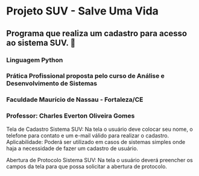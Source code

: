 # Projeto SUV - Salve Uma Vida

## Programa que realiza um cadastro para acesso ao sistema SUV. 📝

### Linguagem Python 

### Prática Profissional proposta pelo curso de Análise e Desenvolvimento de Sistemas
### Faculdade Maurício de Nassau - Fortaleza/CE
### Professor: Charles Everton Oliveira Gomes

Tela de Cadastro Sistema SUV: Na tela o usuário deve colocar seu nome, o telefone para contato e um e-mail válido para realizar o cadastro.
Aplicabilidade: Poderá ser utilizado em casos de sistemas simples onde haja a necessidade de fazer um cadastro de usuário.

Abertura de Protocolo Sistema SUV: Na tela o usuário deverá preencher os campos da tela para que possa solicitar a abertura de protocolo.
